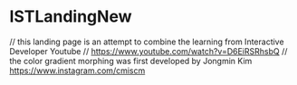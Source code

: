 # ISTLandingNew

// this landing page is an attempt to combine the learning from Interactive Developer Youtube
// https://www.youtube.com/watch?v=D6EiRSRhsbQ
// the color gradient morphing was first developed by Jongmin Kim https://www.instagram.com/cmiscm
